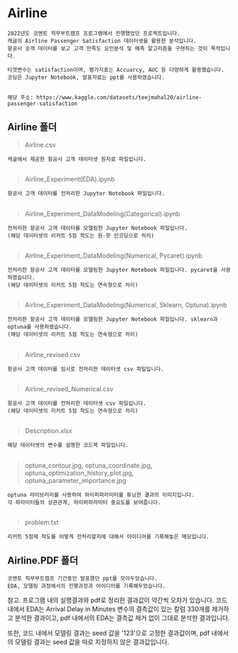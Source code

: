# Airline

```
2022년도 코멘토 직무부트캠프 프로그램에서 진행했었던 프로젝트입니다.
캐글의 Airline Passenger Satisfaction 데이터셋을 활용한 분석입니다.
항공사 승객 데이터를 보고 고객 만족도 요인분석 및 예측 알고리즘을 구현하는 것이 목적입니다.

타겟변수는 satisfaction이며, 평가지표는 Accuarcy, AUC 등 다양하게 활용했습니다.
코딩은 Jupyter Notebook, 발표자료는 ppt를 사용하였습니다.


해당 주소: https://www.kaggle.com/datasets/teejmahal20/airline-passenger-satisfaction
```



## Airline 폴더


> Airline.csv  
```
캐글에서 제공한 항공사 고객 데이터셋 원자료 파일입니다.
```
##

> Airline_Experiment(EDA).ipynb
```
항공사 고객 데이터를 전처리한 Jupyter Notebook 파일입니다.  
```
##


> Airline_Experiment_DataModeling(Categorical).ipynb
```
전처리한 항공사 고객 데이터를 모델링한 Jupyter Notebook 파일입니다. 
(해당 데이터셋의 리커트 5점 척도는 원-핫 인코딩으로 처리)
```
##

> Airline_Experiment_DataModeling(Numerical, Pycaret).ipynb
```
전처리한 항공사 고객 데이터를 모델링한 Jupyter Notebook 파일입니다. pycaret을 사용하였습니다.
(해당 데이터셋의 리커트 5점 척도는 연속형으로 처리)
```
##

> Airline_Experiment_DataModeling(Numerical, Sklearn, Optuna).ipynb
```
전처리한 항공사 고객 데이터를 모델링한 Jupyter Notebook 파일입니다. sklearn과 optuna를 사용하였습니다.
(해당 데이터셋의 리커트 5점 척도는 연속형으로 처리)
```
##

> Airline_revised.csv
```
항공사 고객 데이터를 임시로 전처리한 데이터셋 csv 파일입니다. 
```
##

> Airline_revised_Numerical.csv
```
항공사 고객 데이터를 전처리한 데이터셋 csv 파일입니다. 
(해당 데이터셋의 리커트 5점 척도는 연속형으로 처리)
```
##

> Description.xlsx
```
해당 데이터셋의 변수를 설명한 코드북 파일입니다. 
```
##
 

> optuna_contour.jpg, optuna_coordinate.jpg, optuna_optimization_history_plot.jpg, optuna_parameter_importance.jpg
```
optuna 라이브러리를 사용하여 하이퍼파라미터를 튜닝한 결과의 이미지입니다.
각 파라미터들의 상관관계, 하이퍼파라미터 중요도를 보여줍니다.
```
##


> problem.txt
```
리커트 5점제 척도를 어떻게 전처리할지에 대해서 아이디어를 기록해놓은 메모입니다.
```






## Airline.PDF 폴더
```
코멘토 직무부트캠프 기간동안 발표했던 ppt를 모아두었습니다.
EDA, 모델링 과정에서의 진행과정과 아이디어를 기록해두었습니다. 
```




참고. 프로그램 내의 실행결과와 pdf로 정리한 결과값이 약간씩 오차가 있습니다.
코드 내에서 EDA는 Arrival Delay in Minutes 변수의 결측값이 있는 칼럼 330개를 제거하고 분석한 결과이고,
pdf 내에서의 EDA는 결측값 제거 없이 그대로 분석한 결과입니다.

또한, 코드 내에서 모델링 결과는 seed 값을 '123'으로 고정한 결과값이며,
pdf 내에서의 모델링 결과는 seed 값을 따로 지정하지 않은 결과값입니다.
